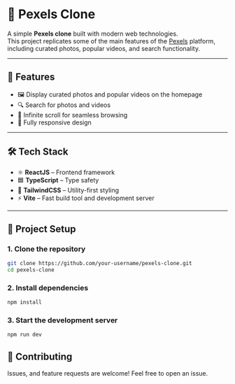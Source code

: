 # 📸 Pexels Clone

A simple **Pexels clone** built with modern web technologies.  
This project replicates some of the main features of the [Pexels](https://www.pexels.com/) platform, including curated photos, popular videos, and search functionality.

---

## 🚀 Features

- 🖼️ Display curated photos and popular videos on the homepage  
- 🔍 Search for photos and videos  
- 🔄 Infinite scroll for seamless browsing  
- 📱 Fully responsive design  

---

## 🛠️ Tech Stack

- ⚛️ **ReactJS** – Frontend framework  
- 🟦 **TypeScript** – Type safety  
- 🎨 **TailwindCSS** – Utility-first styling  
- ⚡ **Vite** – Fast build tool and development server  

---

## 📂 Project Setup

### 1. Clone the repository
```bash
git clone https://github.com/your-username/pexels-clone.git
cd pexels-clone
```

### 2. Install dependencies
```bash
npm install
```

### 3. Start the development server
```bash
npm run dev
```

## 🤝 Contributing
Issues, and feature requests are welcome!
Feel free to open an issue.